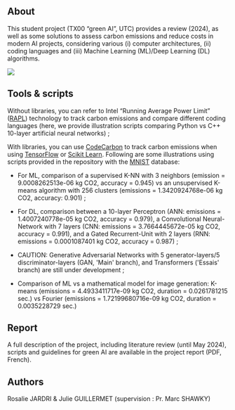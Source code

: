 ## About 
This student project (TX00 “green AI”, UTC) provides a review (2024), as well as some solutions to assess carbon emissions and reduce costs in modern AI projects, considering various (i) computer architectures, (ii) coding languages and (iii) Machine Learning (ML)/Deep Learning (DL) algorithms.

[![](https://tinyurl.com/greenai-pledge)](https://github.com/daviddao/green-ai)

## Tools & scripts
Without libraries, you can refer to Intel “Running Average Power Limit” ([RAPL](https://web.eece.maine.edu/~vweaver/projects/rapl/)) technology to track carbon emissions and compare different coding languages (here, we provide illustration scripts comparing Python vs C++ 10-layer artificial neural networks) ;

With libraries, you can use [CodeCarbon]( https://codecarbon.io/) to track carbon emissions when using [TensorFlow](https://www.tensorflow.org/) or [Scikit Learn]( https://scikit-learn.org/stable/). Following are some illustrations using scripts provided in the repository with the [MNIST]( https://docs.ultralytics.com/datasets/classify/mnist/) database:

- For ML, comparison of a supervised K-NN with 3 neighbors (emission = 9.0008262513e-06 kg CO2, accuracy = 0.945) vs an unsupervised K-means algorithm with 256 clusters (emissions = 1.3420924768e-06 kg CO2, accuracy: 0.901) ;

- For DL, comparison between a 10-layer Perceptron (ANN: emissions =  1.4007240778e-05 kg CO2, accuracy = 0.979), a Convolutional Neural-Network with 7 layers (CNN: emissions = 3.7664445672e-05 kg CO2, accuracy = 0.991), and a Gated Recurrent-Unit with 2 layers (RNN: emissions = 0.0001087401 kg CO2, accuracy = 0.987) ;

- CAUTION: Generative Adversarial Networks with 5 generator-layers/5 discriminator-layers (GAN, 'Main' branch), and Transformers ('Essais' branch) are still under development ;

- Comparison of ML vs a mathematical model for image generation: K-means (emissions = 4.4933411717e-09 kg CO2, duration =  0.0261781215 sec.) vs Fourier (emissions = 1.72199680716e-09 kg CO2, duration = 0.0035228729 sec.)

## Report
A full description of the project, including literature review (until May 2024), scripts and guidelines for green AI are available in the project report (PDF, French).

## Authors
Rosalie JARDRI & Julie GUILLERMET (supervision : Pr. Marc SHAWKY)
